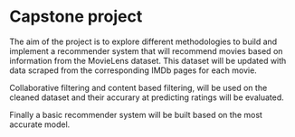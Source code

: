 # Capstone project


The aim of the project is to explore different methodologies to build and implement a recommender system that will recommend movies based on information from the MovieLens dataset. This dataset will be updated with data scraped from the corresponding IMDb pages for each movie.

Collaborative filtering and content based filtering, will be used on the cleaned dataset and their accurary at predicting ratings will be evaluated.

Finally a basic recommender system will be built based on the most accurate model.
